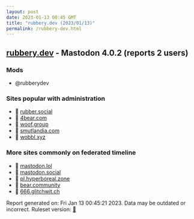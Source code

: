 ```yaml
---
layout: post
date: 2023-01-13 00:45 GMT
title: "rubbery.dev (2023/01/13)"
permalink: /rubbery-dev.html
---
```


## [rubbery.dev](https://rubbery.dev) - Mastodon 4.0.2 (reports 2 users)

### Mods
 * @rubberydev

### Sites popular with administration

* 🐘 [rubber.social](/rubber-social.html)
* 🐘 [4bear.com](/4bear-com.html)
* 🐘 [woof.group](/woof-group.html)
* 🐘 [smutlandia.com](/smutlandia-com.html)
* 🐘 [wobbl.xyz](/wobbl-xyz.html)

### More sites commonly on federated timeline

* 🐘 [mastodon.lol](/mastodon-lol.html)
* 🐘 [mastodon.social](/mastodon-social.html)
* 🐘 [pl.hyperboreal.zone](/pl-hyperboreal-zone.html)
* 🐘 [bear.community](/bear-community.html)
* 🐘 [666.glitchwit.ch](/666-glitchwit-ch.html)

Report generated on: Fri Jan 13 00:45:21 2023. Data may be outdated or incorrect.
Ruleset version: [🧁](/version-cupcake)
